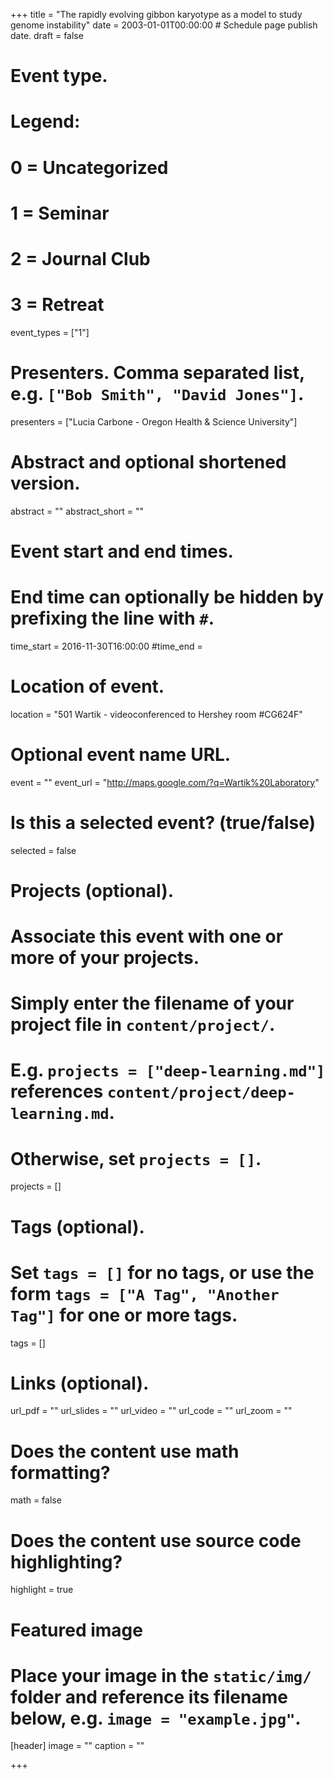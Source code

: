 +++
title = "The rapidly evolving gibbon karyotype as a model to study genome instability"
date = 2003-01-01T00:00:00  # Schedule page publish date.
draft = false

# Event type.
# Legend:
# 0 = Uncategorized
# 1 = Seminar
# 2 = Journal Club
# 3 = Retreat
event_types = ["1"]

# Presenters. Comma separated list, e.g. `["Bob Smith", "David Jones"]`.
presenters = ["Lucia Carbone - Oregon Health & Science University"]

# Abstract and optional shortened version.
abstract = ""
abstract_short = ""

# Event start and end times.
#   End time can optionally be hidden by prefixing the line with `#`.
time_start = 2016-11-30T16:00:00
#time_end = 

# Location of event.
location = "501 Wartik - videoconferenced to Hershey room #CG624F"

# Optional event name URL.
event = ""
event_url = "http://maps.google.com/?q=Wartik%20Laboratory"

# Is this a selected event? (true/false)
selected = false

# Projects (optional).
#   Associate this event with one or more of your projects.
#   Simply enter the filename of your project file in `content/project/`.
#   E.g. `projects = ["deep-learning.md"]` references `content/project/deep-learning.md`.
#   Otherwise, set `projects = []`.
projects = []

# Tags (optional).
#   Set `tags = []` for no tags, or use the form `tags = ["A Tag", "Another Tag"]` for one or more tags.
tags = []

# Links (optional).
url_pdf = ""
url_slides = ""
url_video = ""
url_code = ""
url_zoom = ""

# Does the content use math formatting?
math = false

# Does the content use source code highlighting?
highlight = true

# Featured image
# Place your image in the `static/img/` folder and reference its filename below, e.g. `image = "example.jpg"`.
[header]
image = ""
caption = ""

+++
